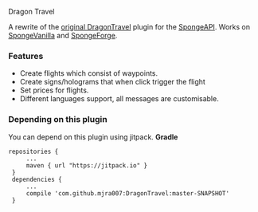 Dragon Travel

A rewrite of the [original DragonTravel][1] plugin for the [SpongeAPI][2].
Works on [SpongeVanilla][4] and [SpongeForge][3].

[1]: https://github.com/Phiwa/DragonTravel
[2]: https://github.com/SpongePowered/SpongeAPI
[3]: https://github.com/SpongePowered/SpongeForge
[4]: https://github.com/SpongePowered/SpongeVanilla
### Features
* Create flights which consist of waypoints.
* Create signs/holograms that when click trigger the flight
* Set prices for flights.
* Different languages support, all messages are customisable.
### Depending on this plugin
You can depend on this plugin using jitpack. 
**Gradle**
```
repositories {
     ...
     maven { url "https://jitpack.io" }
 }
 dependencies {
     ...
     compile 'com.github.mjra007:DragonTravel:master-SNAPSHOT'
 }
```

